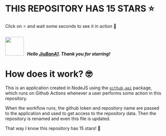 # THIS REPOSITORY HAS 15 STARS :star:
Click on :star: and wait some seconds to see it in action :star_struck:

##### <img width="60" src="https://avatars.githubusercontent.com/u/123616755?v=4"/> &nbsp; Hello [JiuBanA1](https://github.com/JiuBanA1). Thank you for starring! 

# How does it work? :nerd_face:

This is an application created in NodeJS using the [`github-api`](https://www.npmjs.com/package/github-api) package, which runs on Github Actions whenever a user performs some action in this repository.
<br/>

When the workflow runs, the github token and repository name are passed to the application and used to get access to the repository data. Then the repository is renamed and even this file is updated.
<br/>

That way I know this repository has 15 stars! :monocle_face:
